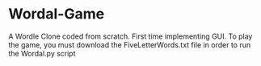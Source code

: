 # Wordal-Game
A Wordle Clone coded from scratch. First time implementing GUI.
To play the game, you must download the FiveLetterWords.txt file in order to run the Wordal.py script
